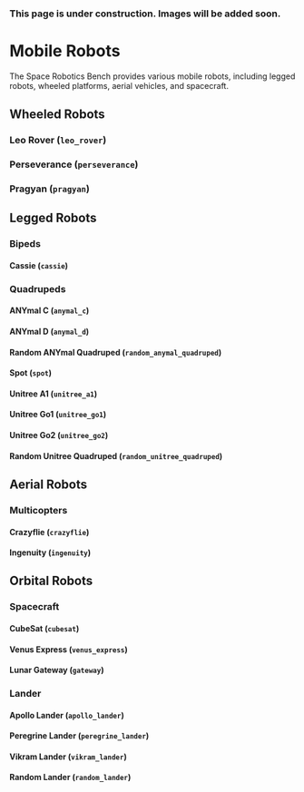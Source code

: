 <div class="warning">

### This page is under construction. Images will be added soon.

</div>

# Mobile Robots

The Space Robotics Bench provides various mobile robots, including legged robots, wheeled platforms, aerial vehicles, and spacecraft.

## Wheeled Robots

### Leo Rover (`leo_rover`)

<!-- ### Mars Rover (`mars_rover`) -->

### Perseverance (`perseverance`)

### Pragyan (`pragyan`)

## Legged Robots

### Bipeds

#### Cassie (`cassie`)

### Quadrupeds

#### ANYmal C (`anymal_c`)

#### ANYmal D (`anymal_d`)

#### Random ANYmal Quadruped (`random_anymal_quadruped`)

#### Spot (`spot`)

#### Unitree A1 (`unitree_a1`)

#### Unitree Go1 (`unitree_go1`)

#### Unitree Go2 (`unitree_go2`)

#### Random Unitree Quadruped (`random_unitree_quadruped`)

## Aerial Robots

### Multicopters

#### Crazyflie (`crazyflie`)

#### Ingenuity (`ingenuity`)

## Orbital Robots

### Spacecraft

#### CubeSat (`cubesat`)

#### Venus Express (`venus_express`)

#### Lunar Gateway (`gateway`)

### Lander

#### Apollo Lander (`apollo_lander`)

#### Peregrine Lander (`peregrine_lander`)

#### Vikram Lander (`vikram_lander`)

#### Random Lander (`random_lander`)
